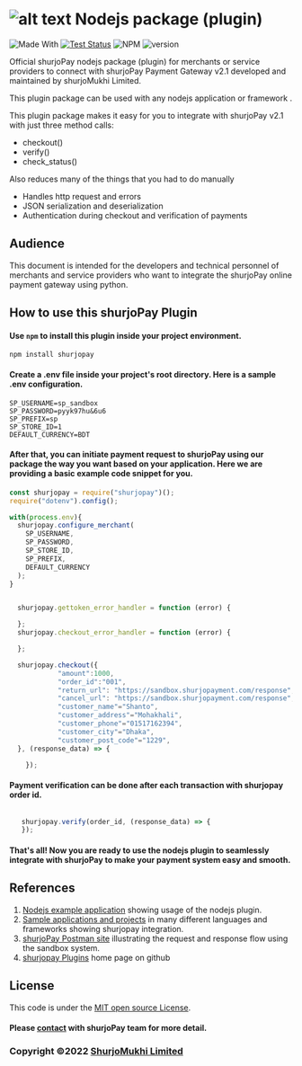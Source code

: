 # ![alt text](https://shurjopay.com.bd/dev/images/shurjoPay.png) Nodejs package (plugin)

![Made With](https://badgen.net/badge/Made%20with/javascript)
[![Test Status](https://github.com/rust-random/rand/workflows/Tests/badge.svg?event=push)]()
![NPM](https://img.shields.io/npm/l/sp-plugin)
![version](https://badgen.net/npm/v/shurjopay)

Official shurjoPay nodejs package (plugin) for merchants or service providers to connect with shurjoPay Payment Gateway v2.1 developed and maintained by shurjoMukhi Limited.

This plugin package can be used with any nodejs application or framework .

This plugin package makes it easy for you to integrate with shurjoPay v2.1 with just three method calls:

- checkout()
- verify()
- check_status()

Also reduces many of the things that you had to do manually

- Handles http request and errors
- JSON serialization and deserialization
- Authentication during checkout and verification of payments

## Audience

This document is intended for the developers and technical personnel of merchants and service providers who want to integrate the shurjoPay online payment gateway using python.

## How to use this shurjoPay Plugin

#### Use `npm` to install this plugin inside your project environment.

```
npm install shurjopay
```

#### Create a .env file inside your project's root directory. Here is a sample .env configuration.

```
SP_USERNAME=sp_sandbox
SP_PASSWORD=pyyk97hu&6u6
SP_PREFIX=sp
SP_STORE_ID=1
DEFAULT_CURRENCY=BDT
```

#### After that, you can initiate payment request to shurjoPay using our package the way you want based on your application. Here we are providing a basic example code snippet for you.

```JavaScript
const shurjopay = require("shurjopay")();
require("dotenv").config();

with(process.env){
  shurjopay.configure_merchant(
    SP_USERNAME,
    SP_PASSWORD,
    SP_STORE_ID,
    SP_PREFIX,
    DEFAULT_CURRENCY
  );
}
```

```JavaScript

  shurjopay.gettoken_error_handler = function (error) {

  };
  shurjopay.checkout_error_handler = function (error) {

  };

  shurjopay.checkout({
            "amount":1000,
            "order_id":"001",
            "return_url": "https://sandbox.shurjopayment.com/response",
            "cancel_url": "https://sandbox.shurjopayment.com/response",
            "customer_name"="Shanto",
            "customer_address"="Mohakhali",
            "customer_phone"="01517162394",
            "customer_city"="Dhaka",
            "customer_post_code"="1229",
  }, (response_data) => {

    });

```

#### Payment verification can be done after each transaction with shurjopay order id.

```JavaScript

   shurjopay.verify(order_id, (response_data) => {
   });

```

#### That's all! Now you are ready to use the nodejs plugin to seamlessly integrate with shurjoPay to make your payment system easy and smooth.

## References

1. [Nodejs example application](https://github.com/shurjopay-plugins/sp-plugin-usage-examples/tree/dev/node-app-node-plugin) showing usage of the nodejs plugin.
2. [Sample applications and projects](https://github.com/shurjopay-plugins/sp-plugin-usage-examples) in many different languages and frameworks showing shurjopay integration.
3. [shurjoPay Postman site](https://documenter.getpostman.com/view/6335853/U16dS8ig) illustrating the request and response flow using the sandbox system.
4. [shurjopay Plugins](https://github.com/shurjopay-plugins) home page on github

## License

This code is under the [MIT open source License](LICENSE).

#### Please [contact](https://shurjopay.com.bd/#contacts) with shurjoPay team for more detail.

### Copyright ©️2022 [ShurjoMukhi Limited](https://shurjopay.com.bd/)
